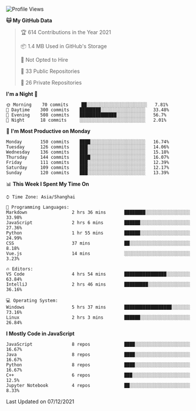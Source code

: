 <!--START_SECTION:waka-->
![Profile Views](http://img.shields.io/badge/Profile%20Views-56-blue)

**🐱 My GitHub Data** 

> 🏆 614 Contributions in the Year 2021
 > 
> 📦 1.4 MB Used in GitHub's Storage 
 > 
> 🚫 Not Opted to Hire
 > 
> 📜 33 Public Repositories 
 > 
> 🔑 26 Private Repositories  
 > 
**I'm a Night 🦉** 

```text
🌞 Morning    70 commits     ██░░░░░░░░░░░░░░░░░░░░░░░   7.81% 
🌆 Daytime    300 commits    ████████░░░░░░░░░░░░░░░░░   33.48% 
🌃 Evening    508 commits    ██████████████░░░░░░░░░░░   56.7% 
🌙 Night      18 commits     ░░░░░░░░░░░░░░░░░░░░░░░░░   2.01%

```
📅 **I'm Most Productive on Monday** 

```text
Monday       150 commits    ████░░░░░░░░░░░░░░░░░░░░░   16.74% 
Tuesday      126 commits    ███░░░░░░░░░░░░░░░░░░░░░░   14.06% 
Wednesday    136 commits    ███░░░░░░░░░░░░░░░░░░░░░░   15.18% 
Thursday     144 commits    ████░░░░░░░░░░░░░░░░░░░░░   16.07% 
Friday       111 commits    ███░░░░░░░░░░░░░░░░░░░░░░   12.39% 
Saturday     109 commits    ███░░░░░░░░░░░░░░░░░░░░░░   12.17% 
Sunday       120 commits    ███░░░░░░░░░░░░░░░░░░░░░░   13.39%

```


📊 **This Week I Spent My Time On** 

```text
⌚︎ Time Zone: Asia/Shanghai

💬 Programming Languages: 
Markdown                 2 hrs 36 mins       ████████░░░░░░░░░░░░░░░░░   33.98% 
JavaScript               2 hrs 6 mins        ██████░░░░░░░░░░░░░░░░░░░   27.36% 
Python                   1 hr 55 mins        ██████░░░░░░░░░░░░░░░░░░░   24.99% 
CSS                      37 mins             ██░░░░░░░░░░░░░░░░░░░░░░░   8.18% 
Vue.js                   14 mins             ░░░░░░░░░░░░░░░░░░░░░░░░░   3.23%

🔥 Editors: 
VS Code                  4 hrs 54 mins       ████████████████░░░░░░░░░   63.84% 
IntelliJ                 2 hrs 46 mins       █████████░░░░░░░░░░░░░░░░   36.16%

💻 Operating System: 
Windows                  5 hrs 37 mins       ██████████████████░░░░░░░   73.16% 
Linux                    2 hrs 3 mins        ██████░░░░░░░░░░░░░░░░░░░   26.84%

```

**I Mostly Code in JavaScript** 

```text
JavaScript               8 repos             ████░░░░░░░░░░░░░░░░░░░░░   16.67% 
Java                     8 repos             ████░░░░░░░░░░░░░░░░░░░░░   16.67% 
Python                   8 repos             ████░░░░░░░░░░░░░░░░░░░░░   16.67% 
C++                      6 repos             ███░░░░░░░░░░░░░░░░░░░░░░   12.5% 
Jupyter Notebook         4 repos             ██░░░░░░░░░░░░░░░░░░░░░░░   8.33%

```



 Last Updated on 07/12/2021
<!--END_SECTION:waka-->　　
